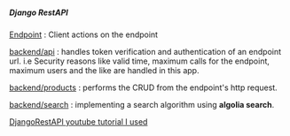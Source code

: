 ##### Django RestAPI

[Endpoint](https://github.com/AlexDelei/_django_REST_API/tree/master/py_client) : Client actions on the endpoint


[backend/api](https://github.com/AlexDelei/_django_REST_API/tree/master/backend/api) : handles token verification and authentication of an endpoint url. i.e Security reasons like valid time, maximum calls for the endpoint, maximum users and the like are handled in this app.

[backend/products](https://github.com/AlexDelei/_django_REST_API/tree/master/backend/products) : performs the CRUD from the endpoint's http request.

[backend/search](https://github.com/AlexDelei/_django_REST_API/tree/master/backend/search) :  implementing a search algorithm using **algolia search**.



[DjangoRestAPI youtube tutorial I used](https://youtu.be/c708Nf0cHrs?si=ioePwux3GRph7PZu)
